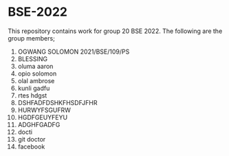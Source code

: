 # BSE-2022
This repository contains work for  group 20  BSE 2022.
The following are the group members;
1. OGWANG SOLOMON 2021/BSE/109/PS
2. BLESSING
3. oluma aaron
4. opio solomon
5. olal ambrose
6. kunli gadfu
7. rtes hdgst
8. DSHFADFDSHKFHSDFJFHR
9. HURWYFSGUFRW
10. HGDFGEUYFEYU
11. ADGHFGADFG
12. docti
13. git doctor
14. facebook
